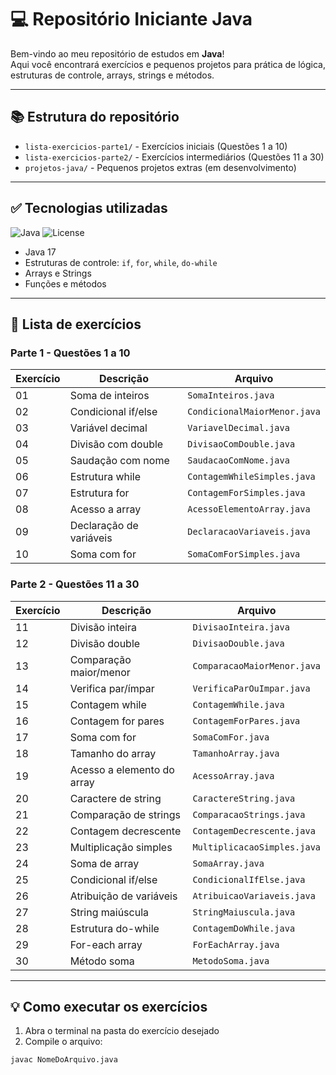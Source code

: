 # 💻 Repositório Iniciante Java

Bem-vindo ao meu repositório de estudos em **Java**!  
Aqui você encontrará exercícios e pequenos projetos para prática de lógica, estruturas de controle, arrays, strings e métodos.

---

## 📚 Estrutura do repositório

- `lista-exercicios-parte1/` - Exercícios iniciais (Questões 1 a 10)  
- `lista-exercicios-parte2/` - Exercícios intermediários (Questões 11 a 30)  
- `projetos-java/` - Pequenos projetos extras (em desenvolvimento)

---

## ✅ Tecnologias utilizadas

![Java](https://img.shields.io/badge/Language-Java-007396?style=flat-square)
![License](https://img.shields.io/badge/License-MIT-green?style=flat-square)

- Java 17  
- Estruturas de controle: `if`, `for`, `while`, `do-while`  
- Arrays e Strings  
- Funções e métodos  

---

## 📌 Lista de exercícios

### Parte 1 - Questões 1 a 10
| Exercício | Descrição | Arquivo |
|------------|-----------|---------|
| 01 | Soma de inteiros | `SomaInteiros.java` |
| 02 | Condicional if/else | `CondicionalMaiorMenor.java` |
| 03 | Variável decimal | `VariavelDecimal.java` |
| 04 | Divisão com double | `DivisaoComDouble.java` |
| 05 | Saudação com nome | `SaudacaoComNome.java` |
| 06 | Estrutura while | `ContagemWhileSimples.java` |
| 07 | Estrutura for | `ContagemForSimples.java` |
| 08 | Acesso a array | `AcessoElementoArray.java` |
| 09 | Declaração de variáveis | `DeclaracaoVariaveis.java` |
| 10 | Soma com for | `SomaComForSimples.java` |

### Parte 2 - Questões 11 a 30
| Exercício | Descrição | Arquivo |
|------------|-----------|---------|
| 11 | Divisão inteira | `DivisaoInteira.java` |
| 12 | Divisão double | `DivisaoDouble.java` |
| 13 | Comparação maior/menor | `ComparacaoMaiorMenor.java` |
| 14 | Verifica par/ímpar | `VerificaParOuImpar.java` |
| 15 | Contagem while | `ContagemWhile.java` |
| 16 | Contagem for pares | `ContagemForPares.java` |
| 17 | Soma com for | `SomaComFor.java` |
| 18 | Tamanho do array | `TamanhoArray.java` |
| 19 | Acesso a elemento do array | `AcessoArray.java` |
| 20 | Caractere de string | `CaractereString.java` |
| 21 | Comparação de strings | `ComparacaoStrings.java` |
| 22 | Contagem decrescente | `ContagemDecrescente.java` |
| 23 | Multiplicação simples | `MultiplicacaoSimples.java` |
| 24 | Soma de array | `SomaArray.java` |
| 25 | Condicional if/else | `CondicionalIfElse.java` |
| 26 | Atribuição de variáveis | `AtribuicaoVariaveis.java` |
| 27 | String maiúscula | `StringMaiuscula.java` |
| 28 | Estrutura do-while | `ContagemDoWhile.java` |
| 29 | For-each array | `ForEachArray.java` |
| 30 | Método soma | `MetodoSoma.java` |

---

## 💡 Como executar os exercícios

1. Abra o terminal na pasta do exercício desejado  
2. Compile o arquivo:
```bash
javac NomeDoArquivo.java
